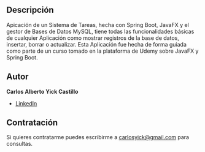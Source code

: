 ## Descripción ##

Apicación de un Sistema de Tareas, hecha con Spring Boot, JavaFX y el gestor de Bases de Datos MySQL, tiene todas las funcionalidades básicas de cualquier Aplicación como mostrar 
registros de la base de datos, insertar, borrar o actualizar. Esta Aplicación fue hecha de forma guiada como parte de un curso tomado en la plataforma de Udemy sobre JavaFX y Spring Boot. 

## Autor ##
**Carlos Alberto Yick Castillo**

* [LinkedIn](https://www.linkedin.com/in/carlosyick/)

## Contratación ##
Si quieres contratarme puedes escribirme a carlosyick@gmail.com para consultas.
